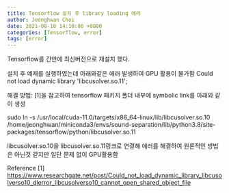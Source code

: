 ```yaml
---
title: Tensorflow 설치 후 library loading 에러 
author: Jeonghwan Choi
date: 2021-08-18 14:10:00 +0800
categories: [Tensorflow, error]
tags: [error]
---
```

Tensorflow를 간만에 최신버전으로 재설치 했다. 

설치 후 예제를 실행하였는데 아래와같은 에러 발생하여 GPU 활용이 불가함
Could not load dynamic library 'libcusolver.so.11';

해결 방법: 
[1]을 참고하여 tensorflow 패키지 폴더 내부에 symbolic link를 아래와 같이 생성 

sudo ln -s /usr/local/cuda-11.0/targets/x86_64-linux/lib/libcusolver.so.10 /home/jeonghwan/miniconda3/envs/sound-separation/lib/python3.8/site-packages/tensorflow/python/libcusolver.so.11

libcusolver.so.10을 libcusolver.so.11링크로 연결해 에러를 해결하여 원론적인 방법은 아닌것 같지만 일단 문제 없이 GPU활용함 

Reference
[1] https://www.researchgate.net/post/Could_not_load_dynamic_library_libcusolverso10_dlerror_libcusolverso10_cannot_open_shared_object_file
